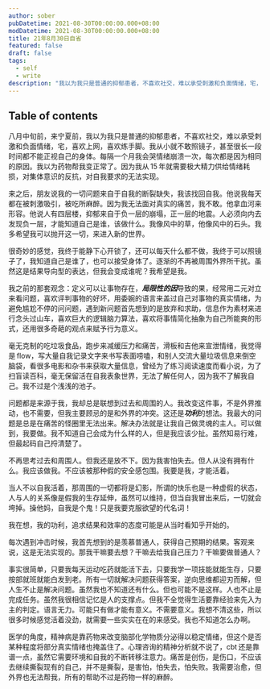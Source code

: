 ```yaml
---
author: sober
pubDatetime: 2021-08-30T00:00:00.000+08:00
modDatetime: 2021-08-30T00:00:00.000+08:00
title: 21年8月30日自省
featured: false
draft: false
tags:
  - self
  - write
description: "我以为我只是普通的抑郁患者，不喜欢社交，难以承受刺激和负面情绪，宅，喜欢上网，喜欢练手脚"
---
```


## Table of contents

八月中旬前，来宁夏前，我以为我只是普通的抑郁患者，不喜欢社交，难以承受刺激和负面情绪，宅，喜欢上网，喜欢练手脚。我从小就不敢照镜子，甚至很长一段时间都不能正视自己的身体。每隔一个月我会哭情绪崩溃一次，每次都是因为相同的原因。我以为药物帮我变正常了。因为我从 15 年就需要极大精力供给情绪耗损，对集体意识的反抗，对自我要求的无法实现。

来之后，朋友说我的一切问题来自于自我的断裂缺失，我该找回自我。他说我每天都在被刺激吸引，被吃所麻醉。因为我无法面对真实的痛苦，我不敢。他拿血河来形容。他说人有四层楼，抑郁来自于负一层的崩塌，正一层的地震。人必须向内去发现负一层，才能知道自己是谁，该做什么。我像风中的草，他像风中的石头。我多希望我可以抛开这一切，来进入新的世界。

很奇妙的感觉，我终于能静下心开锁了，还可以每天什么都不做，我终于可以照镜子了，我知道自己是谁了，也可以接受身体了。逐渐的不再被周围外界所干扰。虽然这是结果导向型的表达，但我会变成谁呢？我希望是我。

我之前的那套观念：定义可以让事物存在，***局限性的因***导致的果，经常用二元对立来看问题，喜欢评判事物的好坏，用委婉的语言来盖过自己对事物的真实情绪，为避免尴尬不停的问问题，遇到新问题首先想到的是放弃和求助，信息作为素材来进行念头过山车，喜欢巨大的逻辑脑力算法，喜欢将事情简化抽象为自己所能爽的形式，还用很多奇葩的观点来赋予行为意义。

毫无克制的吃垃圾食品，跑步来减缓压力和痛苦，滑板和吉他来宣泄情绪，我觉得是 flow，写大量自我记录文字来书写表面唠嗑，和别人交流大量垃圾信息来倒空脑袋，看很多电影和杂书来获取大量信息，曾经为了练习阅读速度而看小说，为了扫盲读百科，毫无保留活在自我表象世界，无法了解任何人，因为我不了解我自己。我不过是个浅浅的池子。

问题都是来源于我，我却总是联想到过去和周围的人。我改变这件事，不是外界推动，也不需要，但我主要顾忌的是和外界的冲突。这还是***功利***的想法。我最大的问题是总是在痛苦的怪圈里无法出来。解决办法就是让我自己做灵魂的主人。可以做到，我要做。我不知道自己会成为什么样的人，但是我应该少扯。虽然知易行难，但最起码自己捋清楚了。

不再思考过去和周围人。但我还是放不下。因为我害怕失去。但人从没有拥有什么。我应该做我。不应该被那种假的安全感包围。我要是我，才能活着。

当人不以自我活着，那周围的一切都将是幻影，所谓的快乐也是一种虚假的状态，人与人的关系像是假我的生存延伸，虽然可以维持，但当自我冒出来后，一切就会垮掉。操他妈，自我是个鬼！只是我要克服欲望的代名词！

我在想，我的功利，追求结果和效率的态度可能是从当时看知乎开始的。

每次遇到冲击时候，我首先想到的是羡慕普通人，获得自己预期的结果。客观来说，这是无法实现的。那我干嘛要去想？干嘛去给我自己压力？干嘛要做普通人？

事实很简单，只要我每天运动吃药就能活下去，只要我学一项技能就能生存，只要按部就班就能白发到老。所有一切就解决问题获得答案，逆向思维都迎刃而解，但人生不止是解决问题。虽然我也不知道还有什么。但也可能不是这样。人也不止是完成任务。虽然我很相信记忆是人的支撑点。但我不全觉得生活要靠经验来先入为主的判定。语言无力。可能只有做才能有意义。不需要意义。我想不清这些，所以很多时候感觉活着没劲，就需要一些实实在在的来感受。我也不知道怎么办啊。

医学的角度，精神病是靠药物来改变脑部化学物质分泌得以稳定情绪，但这个是否某种程度将部分真实情绪也掩盖住了。心理咨询的精神分析就不说了，cbt 还是靠谱一点，虽然它需要环境和自我的不断转移注意力。痛苦是创伤，是伤口，不应该去继续撕裂现有的自己，并不是撕裂，是害怕，怕失去，怕失败。我需要治愈，但外界也无法帮我，所有的帮助不过是药物一样的麻醉。
